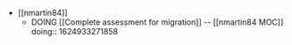 - [[nmartin84]]
	- DOING [[Complete assessment for migration]] -- [[nmartin84 MOC]]
	  doing:: 1624933271858